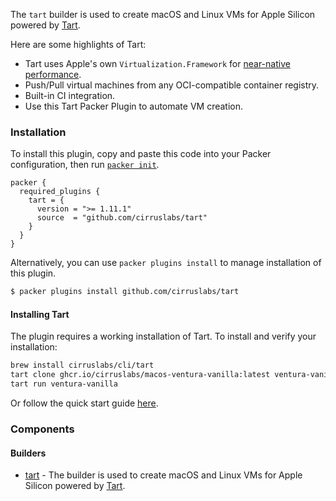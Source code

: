 
The `tart` builder is used to create macOS and Linux VMs for Apple Silicon powered by [Tart](https://tart.run/).

Here are some highlights of Tart:

- Tart uses Apple's own `Virtualization.Framework` for [near-native performance](https://browser.geekbench.com/v5/cpu/compare/14966395?baseline=14966339).
- Push/Pull virtual machines from any OCI-compatible container registry.
- Built-in CI integration.
- Use this Tart Packer Plugin to automate VM creation.

### Installation

To install this plugin, copy and paste this code into your Packer configuration, then run [`packer init`](https://developer.hashicorp.com/packer/docs/commands/init).

```hcl
packer {
  required_plugins {
    tart = {
      version = ">= 1.11.1"
      source  = "github.com/cirruslabs/tart"
    }
  }
}
```

Alternatively, you can use `packer plugins install` to manage installation of this plugin.

```sh
$ packer plugins install github.com/cirruslabs/tart
```

#### Installing Tart

The plugin requires a working installation of Tart. To install and verify your installation:

```bash
brew install cirruslabs/cli/tart
tart clone ghcr.io/cirruslabs/macos-ventura-vanilla:latest ventura-vanilla
tart run ventura-vanilla
```

Or follow the quick start guide [here](https://tart.run/quick-start/).

### Components

#### Builders

- [tart](/packer/integrations/cirruslabs/tart/latest/components/builder/tart) - The builder is used to create macOS and Linux VMs for Apple Silicon powered by [Tart](https://tart.run/).

